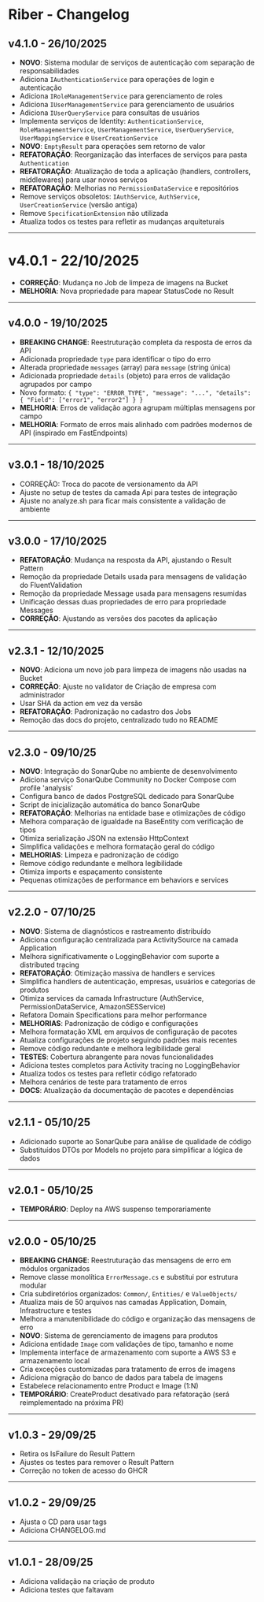 # Riber - Changelog

## v4.1.0 - 26/10/2025

- **NOVO**: Sistema modular de serviços de autenticação com separação de responsabilidades
- Adiciona `IAuthenticationService` para operações de login e autenticação
- Adiciona `IRoleManagementService` para gerenciamento de roles
- Adiciona `IUserManagementService` para gerenciamento de usuários
- Adiciona `IUserQueryService` para consultas de usuários
- Implementa serviços de Identity: `AuthenticationService`, `RoleManagementService`, `UserManagementService`, `UserQueryService`, `UserMappingService` e `UserCreationService`
- **NOVO**: `EmptyResult` para operações sem retorno de valor
- **REFATORAÇÃO**: Reorganização das interfaces de serviços para pasta `Authentication`
- **REFATORAÇÃO**: Atualização de toda a aplicação (handlers, controllers, middlewares) para usar novos serviços
- **REFATORAÇÃO**: Melhorias no `PermissionDataService` e repositórios
- Remove serviços obsoletos: `IAuthService`, `AuthService`, `UserCreationService` (versão antiga)
- Remove `SpecificationExtension` não utilizada
- Atualiza todos os testes para refletir as mudanças arquiteturais

---

# v4.0.1 - 22/10/2025

- **CORREÇÃO**: Mudança no Job de limpeza de imagens na Bucket
- **MELHORIA**: Nova propriedade para mapear StatusCode no Result

---

## v4.0.0 - 19/10/2025

- **BREAKING CHANGE**: Reestruturação completa da resposta de erros da API
- Adicionada propriedade `type` para identificar o tipo do erro
- Alterada propriedade `messages` (array) para `message` (string única)
- Adicionada propriedade `details` (objeto) para erros de validação agrupados por campo
- Novo formato: `{ "type": "ERROR_TYPE", "message": "...", "details": { "Field": ["error1", "error2"] } }`
- **MELHORIA**: Erros de validação agora agrupam múltiplas mensagens por campo
- **MELHORIA**: Formato de erros mais alinhado com padrões modernos de API (inspirado em FastEndpoints)

---

## v3.0.1 - 18/10/2025

- CORREÇÃO: Troca do pacote de versionamento da API
- Ajuste no setup de testes da camada Api para testes de integração
- Ajuste no analyze.sh para ficar mais consistente a validação de ambiente

---

## v3.0.0 - 17/10/2025

- **REFATORAÇÃO**: Mudança na resposta da API, ajustando o Result Pattern
- Remoção da propriedade Details usada para mensagens de validação do FluentValidation
- Remoção da propriedade Message usada para mensagens resumidas
- Unificação dessas duas propriedades de erro para propriedade Messages
- **CORREÇÃO**: Ajustando as versões dos pacotes da aplicação

---

## v2.3.1 - 12/10/2025

- **NOVO**: Adiciona um novo job para limpeza de imagens não usadas na Bucket
- **CORREÇÃO**: Ajuste no validator de Criação de empresa com administrador
- Usar SHA da action em vez da versão
- **REFATORAÇÃO**: Padronização no cadastro dos Jobs
- Remoção das docs do projeto, centralizado tudo no README

---

## v2.3.0 - 09/10/25

- **NOVO**: Integração do SonarQube no ambiente de desenvolvimento
- Adiciona serviço SonarQube Community no Docker Compose com profile 'analysis'
- Configura banco de dados PostgreSQL dedicado para SonarQube
- Script de inicialização automática do banco SonarQube
- **REFATORAÇÃO**: Melhorias na entidade base e otimizações de código
- Melhora comparação de igualdade na BaseEntity com verificação de tipos
- Otimiza serialização JSON na extensão HttpContext
- Simplifica validações e melhora formatação geral do código
- **MELHORIAS**: Limpeza e padronização de código
- Remove código redundante e melhora legibilidade
- Otimiza imports e espaçamento consistente
- Pequenas otimizações de performance em behaviors e services

---

## v2.2.0 - 07/10/25

- **NOVO**: Sistema de diagnósticos e rastreamento distribuído
- Adiciona configuração centralizada para ActivitySource na camada Application
- Melhora significativamente o LoggingBehavior com suporte a distributed tracing
- **REFATORAÇÃO**: Otimização massiva de handlers e services
- Simplifica handlers de autenticação, empresas, usuários e categorias de produtos
- Otimiza services da camada Infrastructure (AuthService, PermissionDataService, AmazonSESService)
- Refatora Domain Specifications para melhor performance
- **MELHORIAS**: Padronização de código e configurações
- Melhora formatação XML em arquivos de configuração de pacotes
- Atualiza configurações de projeto seguindo padrões mais recentes
- Remove código redundante e melhora legibilidade geral
- **TESTES**: Cobertura abrangente para novas funcionalidades
- Adiciona testes completos para Activity tracing no LoggingBehavior
- Atualiza todos os testes para refletir código refatorado
- Melhora cenários de teste para tratamento de erros
- **DOCS**: Atualização da documentação de pacotes e dependências

---

## v2.1.1 - 05/10/25

- Adicionado suporte ao SonarQube para análise de qualidade de código
- Substituídos DTOs por Models no projeto para simplificar a lógica de dados

---

## v2.0.1 - 05/10/25

- **TEMPORÁRIO**: Deploy na AWS suspenso temporariamente

---

## v2.0.0 - 05/10/25

- **BREAKING CHANGE**: Reestruturação das mensagens de erro em módulos organizados
- Remove classe monolítica `ErrorMessage.cs` e substitui por estrutura modular
- Cria subdiretórios organizados: `Common/`, `Entities/` e `ValueObjects/`
- Atualiza mais de 50 arquivos nas camadas Application, Domain, Infrastructure e testes
- Melhora a manutenibilidade do código e organização das mensagens de erro
- **NOVO**: Sistema de gerenciamento de imagens para produtos
- Adiciona entidade `Image` com validações de tipo, tamanho e nome
- Implementa interface de armazenamento com suporte a AWS S3 e armazenamento local
- Cria exceções customizadas para tratamento de erros de imagens
- Adiciona migração do banco de dados para tabela de imagens
- Estabelece relacionamento entre Product e Image (1:N)
- **TEMPORÁRIO**: CreateProduct desativado para refatoração (será reimplementado na próxima PR)

---

## v1.0.3 - 29/09/25

- Retira os IsFailure do Result Pattern
- Ajustes os testes para remover o Result Pattern
- Correção no token de acesso do GHCR

---

## v1.0.2 - 29/09/25

- Ajusta o CD para usar tags
- Adiciona CHANGELOG.md

---

## v1.0.1 - 28/09/25

- Adiciona validação na criação de produto
- Adiciona testes que faltavam